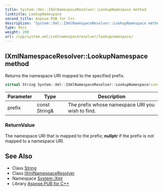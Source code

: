 ```yaml
---
title: System::Xml::IXmlNamespaceResolver::LookupNamespace method
linktitle: LookupNamespace
second_title: Aspose.PUB for C++
description: 'System::Xml::IXmlNamespaceResolver::LookupNamespace method. Returns the namespace URI mapped to the specified prefix in C++.'
type: docs
weight: 200
url: /cpp/system.xml/ixmlnamespaceresolver/lookupnamespace/
---
```

## IXmlNamespaceResolver::LookupNamespace method


Returns the namespace URI mapped to the specified prefix.

```cpp
virtual String System::Xml::IXmlNamespaceResolver::LookupNamespace(const String &prefix)=0
```


| Parameter | Type | Description |
| --- | --- | --- |
| prefix | const String\& | The prefix whose namespace URI you wish to find. |

### ReturnValue

The namespace URI that is mapped to the prefix; **nullptr** if the prefix is not mapped to a namespace URI.

## See Also

* Class [String](../../../system/string/)
* Class [IXmlNamespaceResolver](../)
* Namespace [System::Xml](../../)
* Library [Aspose.PUB for C++](../../../)
